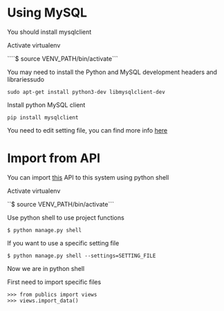 # Using MySQL

You should install mysqlclient

Activate virtualenv

````$ source VENV_PATH/bin/activate```

You may need to install the Python and MySQL development headers and librariessudo

```sudo apt-get install python3-dev libmysqlclient-dev```

Install python MySQL client

```pip install mysqlclient```

You need to edit setting file, you can find more info [here](https://docs.djangoproject.com/en/1.9/ref/databases/#connecting-to-the-database)


# Import from API

You can import [this](https://demo2697834.mockable.io/movies) API to this system using python shell

Activate virtualenv

``$ source VENV_PATH/bin/activate```

Use python shell to use project functions

```$ python manage.py shell```

If you want to use a specific setting file

```$ python manage.py shell --settings=SETTING_FILE```


Now we are in python shell

First need to import specific files

```
>>> from publics import views
>>> views.import_data()
```

